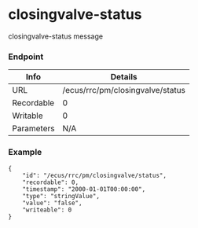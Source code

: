 # closingvalve-status

closingvalve-status message


### Endpoint

| Info  | Details |
| ------------- | ------------- |
| URL   | /ecus/rrc/pm/closingvalve/status   |
| Recordable   | 0   |
| Writable   | 0   |
| Parameters  | N/A  |

### Example
```
{
    "id": "/ecus/rrc/pm/closingvalve/status",
    "recordable": 0,
    "timestamp": "2000-01-01T00:00:00",
    "type": "stringValue",
    "value": "false",
    "writeable": 0
}
```

